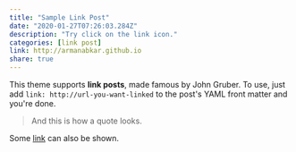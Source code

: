 ```yaml
---
title: "Sample Link Post"
date: "2020-01-27T07:26:03.284Z"
description: "Try click on the link icon."
categories: [link post]
link: http://armanabkar.github.io
share: true
---
```


This theme supports **link posts**, made famous by John Gruber. To use, just add `link: http://url-you-want-linked` to the post's YAML front matter and you're done.

> And this is how a quote looks.

Some [link](http://armanabkar.github.io) can also be shown.
